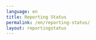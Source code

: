 ```yaml
---
language: en
title: Reporting Status
permalink: /en/reporting-status/
layout: reportingstatus
---
```

